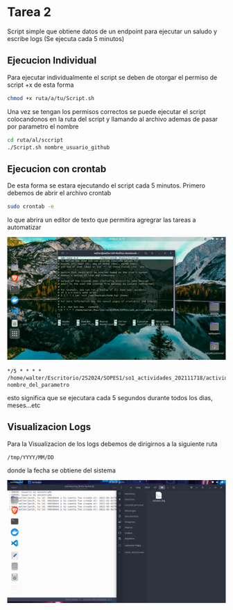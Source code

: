 # Tarea 2

Script simple que obtiene datos de un endpoint para ejecutar un saludo y escribe logs
(Se ejecuta cada 5 minutos)

## Ejecucion Individual

Para ejecutar individualmente el script se deben de otorgar el permiso de script +x
de esta forma


```bash
chmod +x ruta/a/tu/Script.sh
```
Una vez se tengan los permisos correctos se puede ejecutar el script colocandonos en la ruta
del script y llamando al archivo ademas de pasar por parametro el nombre

```bash
cd ruta/al/sccript
./Script.sh nombre_usuario_github
```

## Ejecucion con crontab

De esta forma se estara ejecutando el script cada 5 minutos. Primero debemos de abrir el archivo
crontab

```bash
sudo crontab -e
```

lo que abrira un editor de texto que permitira agregrar las tareas a automatizar

![CRONO](./images/crono.png)


```
*/5 * * * * /home/walter/Escritorio/2S2024/SOPES1/so1_actividades_202111718/actividad2/Script.sh nombre_del_parametro
```

esto significa que se ejecutara cada 5 segundos durante todos los dias, meses...etc

## Visualizacion Logs

Para la Visualizacion de los logs debemos de dirigirnos a la siguiente ruta

```
/tmp/YYYY/MM/DD

```

donde la fecha se obtiene del sistema

![LOG](./images/logs.png)